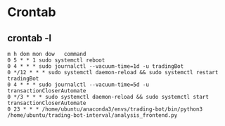 # Crontab

## crontab -l

    m h dom mon dow   command
    0 5 * * 1 sudo systemctl reboot
    0 4 * * * sudo journalctl --vacuum-time=1d -u tradingBot 
    0 */12 * * * sudo systemctl daemon-reload && sudo systemctl restart tradingBot
    0 4 * * * sudo journalctl --vacuum-time=5d -u transactionCloserAutomate
    0 */3 * * * sudo systemctl daemon-reload && sudo systemctl start transactionCloserAutomate
    0 23 * * * /home/ubuntu/anaconda3/envs/trading-bot/bin/python3 /home/ubuntu/trading-bot-interval/analysis_frontend.py
